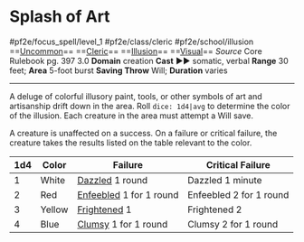 # Splash of Art
#pf2e/focus_spell/level_1 #pf2e/class/cleric #pf2e/school/illusion 
==[Uncommon](../../../rules/traits/uncommon.md)== ==[Cleric](../../../rules/traits/cleric.md)== ==[Illusion](../../../rules/traits/illusion.md)== ==[Visual](../../../rules/traits/visual.md)==
*Source* Core Rulebook pg. 397 3.0
**Domain** creation
**Cast** ►► somatic, verbal
**Range** 30 feet; **Area** 5-foot burst
**Saving Throw** Will; **Duration** varies

---
A deluge of colorful illusory paint, tools, or other symbols of art and artisanship drift down in the area. Roll `dice: 1d4|avg` to determine the color of the illusion. Each creature in the area must attempt a Will save.

A creature is unaffected on a success. On a failure or critical failure, the creature takes the results listed on the table relevant to the color.

| 1d4 | Color  | Failure                     | Critical Failure        |
| --- | ------ | --------------------------- | ----------------------- |
| 1   | White  | [Dazzled](../../../Conditions/Dazzled.md) 1 round         | Dazzled 1 minute        |
| 2   | Red    | [Enfeebled](../../../Conditions/Enfeebled.md) 1 for 1 round | Enfeebled 2 for 1 round |
| 3   | Yellow | [Frightened](../../../Conditions/Frightened.md) 1            | Frightened 2            |
| 4   | Blue   | [Clumsy](../../../Conditions/Clumsy.md) 1 for 1 round    | Clumsy 2 for 1 round    |
